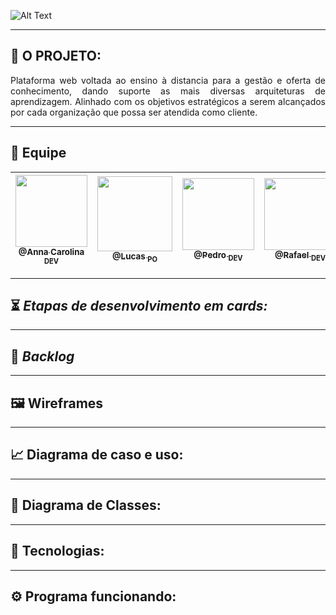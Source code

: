 
![Alt Text](https://github.com/developersapi/LMSApp/blob/main/nEDUC%20.png)

--------------------------------------------------------------------------------------------------------------------
## :microscope: O PROJETO: 

<p align="justify"> Plataforma web voltada ao ensino à distancia para a gestão e oferta de conhecimento, dando suporte as mais diversas arquiteturas de aprendizagem. Alinhado com os objetivos estratégicos a serem alcançados por cada organização que possa ser atendida como cliente.</p>


--------------------------------------------------------------------------------------------------------------------
## 	:handshake: Equipe

[<img src="https://github.com/developersapi/LMSApp/blob/main/ana.jpeg" width=115 > <br> <sub> @Anna Carolina <sub> DEV </sub>](https://github.com/AnnaCMendes)| [<img src="https://github.com/developersapi/LMSApp/blob/main/lucas.jpg" width=120 > <br> <sub> @Lucas <sub> PO </sub>](https://github.com/lucassilva676) | [<img src="https://github.com/developersapi/LMSApp/blob/main/pedrofs.jpg" width=115 > <br> <sub> @Pedro <sub> DEV </sub>](https://github.com/PedroSilva201) | [<img src="https://github.com/developersapi/LMSApp/blob/main/rafael.jpeg" width=115 > <br> <sub> @Rafael <sub> DEV </sub>](https://github.com/rafaeldossper)| [<img src="https://github.com/developersapi/LMSApp/blob/main/ricardofoto.jpg" width=115 > <br> <sub> @Ricardo <sub> SM </sub>](https://github.com/RicardoSousaPaiva) 
 | :---: |:---:|:---:|:---:|:---:|

--------------------------------------------------------------------------------------------------------------------

## :hourglass_flowing_sand: **_Etapas de desenvolvimento em cards:_**

--------------------------------------------------------------------------------------------------------------------

## :bookmark: **_Backlog_**

--------------------------------------------------------------------------------------------------------------------

## :framed_picture: Wireframes

--------------------------------------------------------------------------------------------------------------------

## :chart_with_upwards_trend: Diagrama de caso e uso:

--------------------------------------------------------------------------------------------------------------------

## :tea: Diagrama de Classes:

--------------------------------------------------------------------------------------------------------------------

## :rocket: Tecnologias:

--------------------------------------------------------------------------------------------------------------------

## :gear: Programa funcionando:
